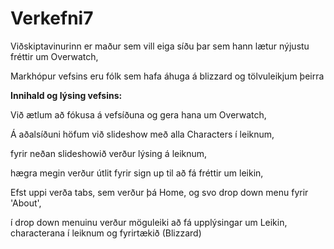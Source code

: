 # Verkefni7
Viðskiptavinurinn er maður sem vill eiga síðu þar sem hann lætur nýjustu fréttir um Overwatch, 

Markhópur vefsins eru fólk sem hafa áhuga á blizzard og tölvuleikjum þeirra

<b>Innihald og lýsing vefsins:</b>

 Við ætlum að fókusa á vefsíðuna og gera hana um Overwatch, 
 
 Á aðalsíðuni höfum við slideshow með alla Characters í leiknum,
 
 fyrir neðan slideshowið verður lýsing á leiknum, 
 
 hægra megin verður útlit fyrir sign up til að fá fréttir um leikin,
 
 Efst uppi verða tabs, sem verður þá Home, og svo drop down menu fyrir 'About',
 
 í drop down menuinu verður möguleiki að fá upplýsingar um Leikin, characterana í leiknum og fyrirtækið (Blizzard)
 
 
